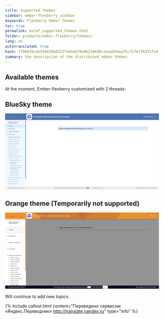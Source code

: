 ```yaml
--- 
title: Supported themes 
sidebar: ember-flexberry_sidebar 
keywords: Flexberry Ember Themes 
toc: true 
permalink: en/ef_supported_themes.html 
folder: products/ember-flexberry/themes/ 
lang: en 
autotranslated: true 
hash: 7796839ceb556839e6d227e04abf8a9b220698c1eee9d4ea75c757e776372fc0 
summary: the description of the distributed addon themes 
--- 
```


## Available themes 

At the moment, Ember-flexberry customized with 2 threads: 

## BlueSky theme 

![screenshoot](/images/pages/img_themes/screenshots/blueSky-theme.jpg) 

## Orange theme (Temporarily not supported) 

![screenshoot](/images/pages/img_themes/screenshots/orange-theme.jpg) 

Will continue to add new topics. 



{% include callout.html content="Переведено сервисом «Яндекс.Переводчик» <http://translate.yandex.ru>" type="info" %}